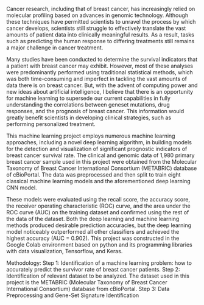 Cancer research, including that of breast cancer, has increasingly relied on molecular profiling based on advances in genomic technology. Although these techniques have permitted scientists to unravel the process by which cancer develops, scientists still struggle to effectively translate the vast amounts of patient data into clinically meaningful results. As a result, tasks such as predicting the human response to differing treatments still remains a major challenge in cancer treatment.

Many studies have been conducted to determine the survival indicators that a patient with breast cancer may exhibit. However, most of these analyses were predominantly performed using traditional statistical methods, which was both time-consuming and imperfect in tackling the vast amounts of data there is on breast cancer. But, with the advent of computing power and new ideas about artificial intelligence, I believe that there is an opportunity for machine learning to supersede our current capabilities in fully understanding the correlations between geneset mutations, drug responses, and the prognosis of breast cancer. This information would greatly benefit scientists in developing clinical strategies, such as performing personalized treatment. 

This machine learning project employs numerous machine learning approaches, including a novel deep learning algorithm, in building models for the detection and visualization of significant prognostic indicators of breast cancer survival rate. The clinical and genomic data of 1,980 primary breast cancer sample used in this project were obtained from the Molecular Taxonomy of Breast Cancer International Consortium (METABRIC) database of cBioPortal. The data was preprocessed and then split to train eight classical machine learning models and the aforementioned deep learning CNN model. 

These models were evaluated using the recall score, the accuracy score, the receiver operating characteristic (ROC) curve, and the area under the ROC curve (AUC) on the training dataset and confirmed using the rest of the data of the dataset. Both the deep learning and machine learning methods produced desirable prediction accuracies, but the deep learning model noticeably outperformed all other classifiers and achieved the highest accuracy (AUC = 0.902). This project was constructed in the Google Colab environment based on python and its programming libraries with data visualization, Tensorflow, and Keras.

Methodology:
Step 1: Identification of a machine learning problem: how to accurately predict the survivor rate of breast cancer patients.
Step 2: Identification of relevant dataset to be analyzed. The dataset used in this project is the METABRIC (Molecular Taxonomy of Breast Cancer International Consortium) database from cBioPortal.
Step 3: Data Preprocessing and Gene-Set Signature Identification
